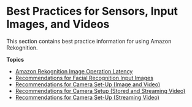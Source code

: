 # Best Practices for Sensors, Input Images, and Videos<a name="best-practices"></a>

This section contains best practice information for using Amazon Rekognition\.

**Topics**
+ [Amazon Rekognition Image Operation Latency](operation-latency.md)
+ [Recommendations for Facial Recognition Input Images](recommendations-facial-input-images.md)
+ [Recommendations for Camera Set\-Up \(Image and Video\)](recommendations-camera-image-video.md)
+ [Recommendations for Camera Setup \(Stored and Streaming Video\)](recommendations-camera-stored-streaming-video.md)
+ [Recommendations for Camera Set\-Up \(Streaming Video\)](recommendations-camera-streaming-video.md)